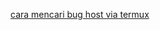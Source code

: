 [cara mencari bug host via termux](https://www.kumpulanremaja.com/2019/04/mencari-bug-host-internet-gratis-dengan-termux.html?m=1)
